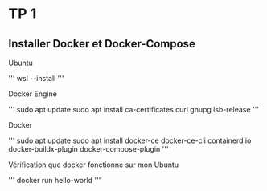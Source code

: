 # TP 1

## Installer Docker et Docker-Compose

Ubuntu

'''
wsl --install
'''

Docker Engine

'''
sudo apt update
sudo apt install ca-certificates curl gnupg lsb-release
'''

Docker

'''
sudo apt update
sudo apt install docker-ce docker-ce-cli containerd.io docker-buildx-plugin docker-compose-plugin
'''

Vérification que docker fonctionne sur mon Ubuntu

'''
docker run hello-world
'''


